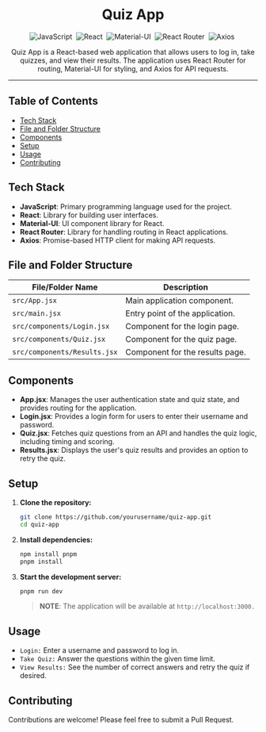 <h1 align="center">Quiz App</h1>

<div align="center">

![JavaScript](https://img.shields.io/badge/-JavaScript-05122A?style=flat&logo=javascript)&nbsp;
![React](https://img.shields.io/badge/-React-05122A?style=flat&logo=react)&nbsp;
![Material-UI](https://img.shields.io/badge/-Material--UI-05122A?style=flat&logo=material-ui)&nbsp;
![React Router](https://img.shields.io/badge/-React%20Router-05122A?style=flat&logo=react-router)&nbsp;
![Axios](https://img.shields.io/badge/-Axios-05122A?style=flat&logo=axios)&nbsp;

</div>

<p align="center">Quiz App is a React-based web application that allows users to log in, take quizzes, and view their results. The application uses React Router for routing, Material-UI for styling, and Axios for API requests.</p>

---

## Table of Contents

- [Tech Stack](#tech-stack)
- [File and Folder Structure](#file-and-folder-structure)
- [Components](#components)
- [Setup](#setup)
- [Usage](#usage)
- [Contributing](#contributing)

## Tech Stack

- **JavaScript**: Primary programming language used for the project.
- **React**: Library for building user interfaces.
- **Material-UI**: UI component library for React.
- **React Router**: Library for handling routing in React applications.
- **Axios**: Promise-based HTTP client for making API requests.

## File and Folder Structure

| File/Folder Name             | Description                     |
| ---------------------------- | ------------------------------- |
| `src/App.jsx`                | Main application component.     |
| `src/main.jsx`               | Entry point of the application. |
| `src/components/Login.jsx`   | Component for the login page.   |
| `src/components/Quiz.jsx`    | Component for the quiz page.    |
| `src/components/Results.jsx` | Component for the results page. |

## Components

- **App.jsx**: Manages the user authentication state and quiz state, and provides routing for the application.
- **Login.jsx**: Provides a login form for users to enter their username and password.
- **Quiz.jsx**: Fetches quiz questions from an API and handles the quiz logic, including timing and scoring.
- **Results.jsx**: Displays the user's quiz results and provides an option to retry the quiz.

## Setup

1. **Clone the repository:**
   ```sh
   git clone https://github.com/yourusername/quiz-app.git
   cd quiz-app
   ```
2. **Install dependencies:**

   ```sh
   npm install pnpm
   pnpm install

   ```

3. **Start the development server:**

   ```sh
   pnpm run dev

   ```

   > **NOTE**: The application will be available at `http://localhost:3000.`

## Usage

- `Login:` Enter a username and password to log in.
- `Take Quiz:` Answer the questions within the given time limit.
- `View Results:` See the number of correct answers and retry the quiz if desired.

## Contributing

Contributions are welcome! Please feel free to submit a Pull Request.
